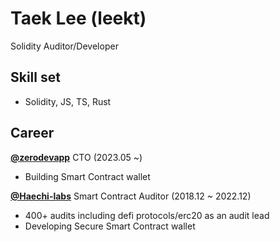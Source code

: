 # Taek Lee (leekt)

Solidity Auditor/Developer

## Skill set

- Solidity, JS, TS, Rust

## Career

**[@zerodevapp](https://github.com/zerodevapp)** CTO (2023.05 ~)
- Building Smart Contract wallet

**[@Haechi-labs](https://github.com/haechi-labs)** Smart Contract Auditor (2018.12 ~ 2022.12)
- 400+ audits including defi protocols/erc20 as an audit lead
- Developing Secure Smart Contract wallet

